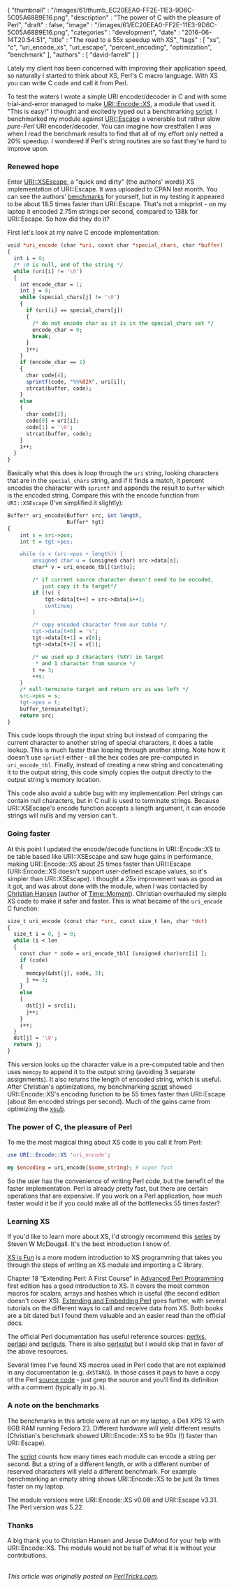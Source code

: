 {
   "thumbnail" : "/images/61/thumb_EC20EEA0-FF2E-11E3-9D6C-5C05A68B9E16.png",
   "description" : "The power of C with the pleasure of Perl",
   "draft" : false,
   "image" : "/images/61/EC20EEA0-FF2E-11E3-9D6C-5C05A68B9E16.png",
   "categories" : "development",
   "date" : "2016-06-14T20:54:51",
   "title" : "The road to a 55x speedup with XS",
   "tags" : [
      "xs",
      "c",
      "uri_encode_xs",
      "uri_escape",
      "percent_encoding",
      "optimization",
      "benchmark"
   ],
   "authors" : [
      "david-farrell"
   ]
}

Lately my client has been concerned with improving their application speed, so naturally I started to think about XS, Perl's C macro language. With XS you can write C code and call it from Perl.

To test the waters I wrote a simple URI encoder/decoder in C and with some trial-and-error managed to make [URI::Encode::XS](https://metacpan.org/pod/URI::Encode::XS), a module that used it. "This is easy!" I thought and excitedly typed out a benchmarking [script](https://github.com/dnmfarrell/URI-Encode-XS/blob/master/bench). I benchmarked my module against [URI::Escape](https://metacpan.org/pod/URI::Escape) a venerable but rather slow *pure-Perl* URI encoder/decoder. You can imagine how crestfallen I was when I read the benchmark results to find that all of my effort only netted a 20% speedup. I wondered if Perl's string routines are so fast they're hard to improve upon.

### Renewed hope

Enter [URI::XSEscape](https://metacpan.org), a "quick and dirty" (the authors' words) XS implementation of URI::Escape. It was uploaded to CPAN last month. You can see the authors' [benchmarks](https://metacpan.org/pod/URI::XSEscape#BENCHMARKS) for yourself, but in my testing it appeared to be about 18.5 times faster than URI::Escape. That's not a misprint - on my laptop it encoded 2.75m strings per second, compared to 138k for URI::Escape. So how did they do it?

First let's look at my naive C encode implementation:

```perl
void *uri_encode (char *uri, const char *special_chars, char *buffer)
{
  int i = 0;
  /* \0 is null, end of the string */
  while (uri[i] != '\0')
  {
    int encode_char = 1;
    int j = 0;
    while (special_chars[j] != '\0')
    {
      if (uri[i] == special_chars[j])
      {
        /* do not encode char as it is in the special_chars set */
        encode_char = 0;
        break;
      }
      j++;
    }
    if (encode_char == 1)
    {
      char code[4];
      sprintf(code, "%%%02X", uri[i]);
      strcat(buffer, code);
    }
    else
    {
      char code[2];
      code[0] = uri[i];
      code[1] = '\0';
      strcat(buffer, code);
    }
    i++;
  }
}
```

Basically what this does is loop through the `uri` string, looking characters that are in the `special_chars` string, and if it finds a match, it percent encodes the character with `sprintf` and appends the result to `buffer` which is the encoded string. Compare this with the encode function from `URI::XSEscape` (I've simplified it slightly):

```perl
Buffer* uri_encode(Buffer* src, int length,
                   Buffer* tgt)
{
    int s = src->pos;
    int t = tgt->pos;

    while (s < (src->pos + length)) {
        unsigned char u = (unsigned char) src->data[s];
        char* v = uri_encode_tbl[(int)u];

        /* if current source character doesn't need to be encoded,
           just copy it to target*/
        if (!v) {
            tgt->data[t++] = src->data[s++];
            continue;
        }

        /* copy encoded character from our table */
        tgt->data[t+0] = '%';
        tgt->data[t+1] = v[0];
        tgt->data[t+2] = v[1];

        /* we used up 3 characters (%XY) in target
         * and 1 character from source */
        t += 3;
        ++s;
    }
    /* null-terminate target and return src as was left */
    src->pos = s;
    tgt->pos = t;
    buffer_terminate(tgt);
    return src;
}
```

This code loops through the input string but instead of comparing the current character to another string of special characters, it does a table lookup. This is much faster than looping through another string. Note how it doesn't use `sprintf` either - all the hex codes are pre-computed in `uri_encode_tbl`. Finally, instead of creating a new string and concatenating it to the output string, this code simply copies the output directly to the output string's memory location.

This code also avoid a subtle bug with my implementation: Perl strings can contain null characters, but in C null is used to terminate strings. Because URI::XSEscape's encode function accepts a length argument, it can encode strings will nulls and my version can't.

### Going faster

At this point I updated the encode/decode functions in URI::Encode::XS to be table based like URI::XSEscape and saw huge gains in performance, making URI::Encode::XS about 25 times faster than URI::Escape (URI::Encode::XS doesn't support user-defined escape values, so it's simpler than URI::XSEscape). I thought a 25x improvement was as good as it got, and was about done with the module, when I was contacted by [Christian Hansen](https://metacpan.org/author/CHANSEN) (author of [Time::Moment](https://metacpan.org/release/Time-Moment)). Christian overhauled my simple XS code to make it safer and faster. This is what became of the `uri_encode` C function:

```perl
size_t uri_encode (const char *src, const size_t len, char *dst)
{
  size_t i = 0, j = 0;
  while (i < len
  {
    const char * code = uri_encode_tbl[ (unsigned char)src[i] ];
    if (code)
    {
      memcpy(&dst[j], code, 3);
      j += 3;
    }
    else
    {
      dst[j] = src[i];
      j++;
    }
    i++;
  }
  dst[j] = '\0';
  return j;
}
```

This version looks up the character value in a pre-computed table and then uses `memcpy` to append it to the output string (avoiding 3 separate assignments). It also returns the length of encoded string, which is useful. After Christian's optimizations, my benchmarking [script](https://github.com/dnmfarrell/URI-Encode-XS/blob/master/bench) showed URI::Encode::XS's encoding function to be 55 times faster than URI::Escape (about 8m encoded strings per second). Much of the gains came from optimizing the [xsub](https://github.com/dnmfarrell/URI-Encode-XS/blob/df8009e9d7af4cf243fa29ca8aaa23982feeba58/XS.xs#L143).

### The power of C, the pleasure of Perl

To me the most magical thing about XS code is you call it from Perl:

```perl
use URI::Encode::XS 'uri_encode';

my $encoding = uri_encode($some_string); # super fast
```

So the user has the convenience of writing Perl code, but the benefit of the faster implementation. Perl is already pretty fast, but there are certain operations that are expensive. If you work on a Perl application, how much faster would it be if you could make all of the bottlenecks 55 times faster?

### Learning XS

If you'd like to learn more about XS, I'd strongly recommend this [series](http://world.std.com/~swmcd/steven/perl/pm/xs/intro/index.html) by Steven W McDougall. It's the best introduction I know of.

[XS is Fun](https://github.com/xsawyerx/xs-fun) is a more modern introduction to XS programming that takes you through the steps of writing an XS module and importing a C library.

Chapter 18 "Extending Perl: A First Course" in [Advanced Perl Programming](http://shop.oreilly.com/product/9781565922204.do) first edition has a good introduction to XS. It covers the most common macros for scalars, arrays and hashes which is useful (the second edition doesn't cover XS). [Extending and Embedding Perl](https://www.manning.com/books/extending-and-embedding-perl) goes further, with several tutorials on the different ways to call and receive data from XS. Both books are a bit dated but I found them valuable and an easier read than the official docs.

The official Perl documentation has useful reference sources: [perlxs](http://perldoc.perl.org/perlxs.html), [perlapi](http://perldoc.perl.org/perlapi.html) and [perlguts](http://perldoc.perl.org/perlxs.html). There is also [perlxstut](http://perldoc.perl.org/perlxs.html) but I would skip that in favor of the above resources.

Several times I've found XS macros used in Perl code that are not explained in any documentation (e.g. `dXSTARG`). In those cases it pays to have a copy of the Perl [source code](https://www.perl.org/get.html) - just grep the source and you'll find its definition with a comment (typically in `pp.h`).

### A note on the benchmarks

The benchmarks in this article were all run on my laptop, a Dell XPS 13 with 8GB RAM running Fedora 23. Different hardware will yield different results (Christian's benchmark showed URI::Encode::XS to be 90x (!) faster than URI::Escape).

The [script](https://github.com/dnmfarrell/URI-Encode-XS/blob/master/bench) counts how many times each module can encode a string per second. But a string of a different length, or with a different number of reserved characters will yield a different benchmark. For example benchmarking an empty string shows URI::Encode::XS to be just 9x times faster on my laptop.

The module versions were URI::Encode::XS v0.08 and URI::Escape v3.31. The Perl version was 5.22.

### Thanks

A big thank you to Christian Hansen and Jesse DuMond for your help with URI::Encode::XS. The module would not be half of what it is without your contributions.

\
*This article was originally posted on [PerlTricks.com](http://perltricks.com).*
